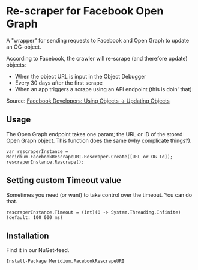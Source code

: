 ﻿# Re-scraper for Facebook Open Graph

A "wrapper" for sending requests to Facebook and Open Graph to update an OG-object.

According to Facebook, the crawler will re-scrape (and therefore update) objects:

- When the object URL is input in the Object Debugger
- Every 30 days after the first scrape
- When an app triggers a scrape using an API endpoint (this is doin' that)

Source: [Facebook Developers: Using Objects -> Updating Objects](https://developers.facebook.com/docs/sharing/opengraph/using-objects#update)

## Usage

The Open Graph endpoint takes one param; the URL or ID of the stored Open Graph object.
This function does the same (why complicate things?).

<code>var rescraperInstance = Meridium.FacebookRescrapeURI.Rescraper.Create([URL or OG Id]);
rescraperInstance.Rescrape();</code>

## Setting custom Timeout value

Sometimes you need (or want) to take control over the timeout. You can do that.

`rescraperInstance.Timeout = (int)(0 -> System.Threading.Infinite)(default: 100 000 ms)`

## Installation

Find it in our NuGet-feed. 

`Install-Package Meridium.FacebookRescrapeURI`
